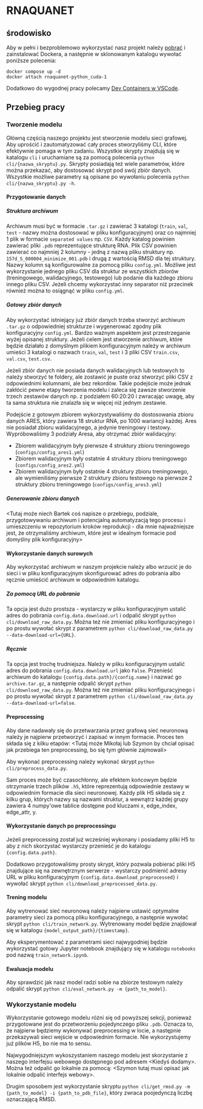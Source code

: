 # RNAQUANET

## środowisko
Aby w pełni i bezproblemowo wykorzystać nasz projekt należy [pobrać](https://docs.docker.com/get-docker/) i zainstalować Dockera, a następnie w sklonowanym katalogu wywołać poniższe polecenia: 

    docker compose up -d
    docker attach rnaquanet-python_cuda-1

Dodatkowo do wygodnej pracy polecamy [Dev Containers w VSCode](https://code.visualstudio.com/docs/devcontainers/containers).

## Przebieg pracy
### Tworzenie modelu
Główną częścią naszego projektu jest stworzenie modelu sieci grafowej. Aby uprościć i zautomatyzować cały proces stworzyliśmy CLI, które efektywnie pomaga w tym zadaniu. Wszystkie skrypty znajdują się w katalogu `cli` i uruchamiane są za pomocą polecenia `python cli/{nazwa_skryptu}.py`. Skrypty posiadają też wiele parametrów, które można przekazać, aby dostosować skrypt pod swój zbiór danych. Wszystkie możliwe parametry są opisane po wywołaniu polecenia `python cli/{nazwa_skryptu}.py -h`.

#### Przygotowanie danych
##### Struktura archiwum
Archiwum musi być w formacie `.tar.gz` i zawierać 3 katalogi (`train`, `val`, `test` - nazwy można dostosować w pliku konfiguracyjnym) oraz co najmniej 1 plik w formacie `separated values` np. `CSV`. Każdy katalog powinien zawierać pliki `.pdb` reprezentujące strukturę RNA. Plik CSV powinien zawierać co najmniej 2 kolumny - jedną z nazwą pliku struktury np. `157d_S_000004_minimize_001.pdb` i drugą z wartością RMSD dla tej struktury. Nazwy kolumn są konfigurowalne za pomocą pliku `config.yml`. Możliwe jest wykorzystanie jednego pliku CSV dla struktur ze wszystkich zbiorów (treningowego, walidacyjnego, testowego) lub podanie dla każdego zbioru innego pliku CSV. Jeżeli chcemy wykorzystać inny separator niż przecinek również można to osiągnąć w pliku `config.yml`.

##### Gotowy zbiór danych
Aby wykorzystać istniejący już zbiór danych trzeba stworzyć archiwum `.tar.gz` o odpowiedniej strukturze i wygenerować zgodny plik konfiguracyjny `config.yml`. Bardzo ważnym aspektem jest przestrzeganie wyżej opisanej struktury. Jeżeli celem jest stworzenie archiwum, które będzie działało z domyślnym plikiem konfiguracyjnym należy w archiwum umieści 3 katalogi o nazwach `train`, `val`, `test` i 3 pliki CSV `train.csv`, `val.csv`, `test.csv`. 

Jeżeli zbiór danych nie posiada danych walidacyjnych lub testowych to należy stworzyć te foldery, ale zostawić je puste oraz stworzyć pliki CSV z odpowiednimi kolumnami, ale bez rekordów. Takie podejście może jednak zakłócić pewne etapy tworzenia modelu i zaleca się zawsze stworzenie trzech zestawów danych np. z podziałem 60:20:20 i zwracając uwagę, aby ta sama struktura nie znalazła się w więcej niż jednym zestawie. 

Podejście z gotowym zbiorem wykorzystywaliśmy do dostosowania zbioru danych ARES, który zawiera 18 struktur RNA, po 1000 wariancji każdej. Ares nie posiadał zbioru walidacyjnego, a jedynie treningowy i testowy. Wypróbowaliśmy 3 podziały Aresa, aby otrzymać zbiór walidacyjny:
- Zbiorem walidacyjnym były pierwsze 4 struktury zbioru treningowego (`configs/config_ares1.yml`)
- Zbiorem walidacyjnym były ostatnie 4 struktury zbioru treningowego (`configs/config_ares2.yml`)
- Zbiorem walidacyjnym były ostatnie 4 struktury zbioru treningowego, ale wymieniliśmy pierwsze 2 struktury zbioru testowego na pierwsze 2 struktury zbioru treningowego (`configs/config_ares3.yml`)

##### Generowanie zbioru danych
<Tutaj może niech Bartek coś napisze o przebiegu, podziale, przygotowywaniu archiwum i potencjalną automatyzacją tego procesu i umieszczeniu w repozytorium kroków reprodukcji - dla mnie najważniejsze jest, że otrzymaliśmy archiwum, które jest w idealnym formacie pod domyślny plik konfiguracyjny>

#### Wykorzystanie danych surowych
Aby wykorzystać archiwum w naszym projekcie należy albo wrzucić je do sieci i w pliku konfiguracyjnym skonfigurować adres do pobrania albo ręcznie umieścić archiwum w odpowiednim katalogu.

##### Za pomocą URL do pobrania
Ta opcja jest dużo prostsza - wystarczy w pliku konfiguracyjnym ustalić adres do pobrania `config.data.download.url` i odpalić skrypt `python cli/download_raw_data.py`. Można też nie zmieniać pliku konfiguracyjnego i po prostu wywołać skrypt z parametrem `python cli/download_raw_data.py --data-download-url={URL}`.

##### Ręcznie
Ta opcja jest trochę trudniejsza. Należy w pliku konfiguracyjnym ustalić adres do pobrania `config.data.download.url` jako `False`. Przenieść archiwum do katalogu `{config.data.path}/{config.name}` i nazwać go `archive.tar.gz`, a następnie odpalić skrypt `python cli/download_raw_data.py`. Można też nie zmieniać pliku konfiguracyjnego i po prostu wywołać skrypt z parametrem `python cli/download_raw_data.py --data-download-url=false`.

#### Preprocessing
Aby dane nadawały się do przetwarzania przez grafową sieć neuronową należy je najpierw przetworzyć i zapisać w innym formacie. Proces ten składa się z kilku etapów:
<Tutaj może Mikołaj lub Szymon by chciał opisać jak przebiega ten preprocessing, bo się tym głównie zajmowali>

Aby wykonać preprocessing należy wykonać skrypt `python cli/preprocess_data.py`.

Sam proces może być czasochłonny, ale efektem końcowym będzie otrzymanie trzech plików `.h5`, które reprezentują odpowiednie zestawy w odpowiednim formacie dla sieci neuronowej. Każdy plik H5 składa się z kilku grup, których nazwy są nazwami struktur, a wewnątrz każdej grupy zawiera 4 numpy'owe tablice dostępne pod kluczami x, edge_index, edge_attr, y.

#### Wykorzystanie danych po preprocessingu
Jeżeli preprocessing został już wcześniej wykonany i posiadamy pliki H5 to aby z nich skorzystać wystarczy przenieść je do katalogu `{config.data.path}`.

Dodatkowo przygotowaliśmy prosty skrypt, który pozwala pobierać pliki H5 znajdujące się na zewnętrznym serwerze - wystarczy podmienić adresy URL w pliku konfiguracyjnym `{config.data.download_preprocessed}` i wywołać skrypt `python cli/download_preprocessed_data.py`.

#### Trening modelu
Aby wytrenować sieć neuronową należy najpierw ustawić optymalne parametry sieci za pomocą pliku konfiguracyjnego, a następnie wywołać skrypt `python cli/train_network.py`. Wytrenowany model będzie znajdował się w katalogu `{model_output_path}/{timestamp}`.

Aby eksperymentować z parametrami sieci najwygodniej będzie wykorzystać gotowy Jupyter notebook znajdujący się w katalogu `notebooks` pod nazwą `train_network.ipynb`. 

#### Ewaluacja modelu
Aby sprawdzić jak nasz model radzi sobie na zbiorze testowym należy odpalić skrypt `python cli/eval_network.py -m {path_to_model}`.

### Wykorzystanie modelu
Wykorzystanie gotowego modelu różni się od powyższej sekcji, ponieważ przygotowane jest do przetworzeniu pojedynczego pliku `.pdb`. Oznacza to, że najpierw będziemy wykonywać preprocessing w locie, a następnie przekazywali sieci wejście w odpowiednim formacie. Nie wykorzystujemy już plików H5, bo nie ma to sensu.

Najwygodniejszym wykoszystaniem naszego modelu jest skorzystanie z naszego interfejsu webowego dostępnego pod adresem <Kiedyś dodamy>. Można też odpalić go lokalnie za pomocą: <Szymon tutaj musi opisać jak lokalnie odpalić interfejs webowy>.

Drugim sposobem jest wykorzystanie skryptu `python cli/get_rmsd.py -m {path_to_model} -i {path_to_pdb_file}`, który zwraca poojedynczą liczbę oznaczającą RMSD. 